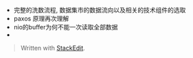 * 完整的洗数流程, 数据集市的数据流向以及相关的技术组件的选取
* paxos 原理再次理解
* nio的buffer为何不能一次读取全部数据
* 


> Written with [StackEdit](https://stackedit.io/).
<!--stackedit_data:
eyJoaXN0b3J5IjpbNTU2MTI3MjY3XX0=
-->